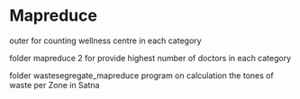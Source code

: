 # Mapreduce
outer for counting wellness centre in each category

folder mapreduce 2 for provide highest number of doctors in each category

folder wastesegregate_mapreduce program on calculation the tones of waste per Zone in Satna 
